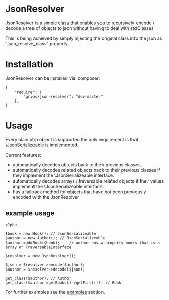 JsonResolver
============

JsonResolver is a simple class that enables you to recursively encode / decode a tree of objects to json
without having to deal with stdClasses.

This is being achieved by simply injecting the original class into the json as "json_resolve_class" property.


Installation
=============================
JsonResolver can be installed via. composer:

    {
        "require": {
            "gries/json-resolver": "dev-master"
        },
    }

Usage
=====
Every plain php object is supported the only requirement is that \JsonSerializeable is implemented.

Current features:
- automatically decodes objects back to their previous classes.
- automatically decodes related objects back to their previous classes if they implement the \JsonSerializeable interface.
- automatically decodes arrays / traversable related objects if their values implement the \JsonSerializeable interface.
- has a fallback method for objects that have not been previously encoded with the JsonResolver

example usage
-----------
    <?php

    $book = new Book(); // JsonSerializeable
    $author = new Author(); // JsonSerializeable
    $author->addBook($book);    // author has a property books that is a array or TraversableInterface

    $resolver = new JsonResolver();

    $json = $resolver->encode($author);
    $author = $resolver->decode($json);

    get_class($author); // Author
    get_class($author->getBooks()->getFirst()); // Book

For further examples see the <a href="examples/">examples</a> section.
